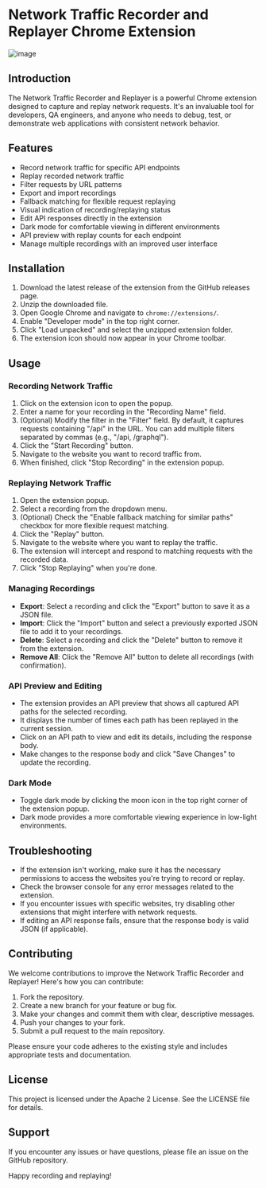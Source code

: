 # Network Traffic Recorder and Replayer Chrome Extension
![image](https://github.com/user-attachments/assets/21855769-dcd5-447e-9ec0-f5f3668d308a)

## Introduction

The Network Traffic Recorder and Replayer is a powerful Chrome extension designed to capture and replay network requests. It's an invaluable tool for developers, QA engineers, and anyone who needs to debug, test, or demonstrate web applications with consistent network behavior.

## Features

- Record network traffic for specific API endpoints
- Replay recorded network traffic
- Filter requests by URL patterns
- Export and import recordings
- Fallback matching for flexible request replaying
- Visual indication of recording/replaying status
- Edit API responses directly in the extension
- Dark mode for comfortable viewing in different environments
- API preview with replay counts for each endpoint
- Manage multiple recordings with an improved user interface

## Installation

1. Download the latest release of the extension from the GitHub releases page.
2. Unzip the downloaded file.
3. Open Google Chrome and navigate to `chrome://extensions/`.
4. Enable "Developer mode" in the top right corner.
5. Click "Load unpacked" and select the unzipped extension folder.
6. The extension icon should now appear in your Chrome toolbar.

## Usage

### Recording Network Traffic

1. Click on the extension icon to open the popup.
2. Enter a name for your recording in the "Recording Name" field.
3. (Optional) Modify the filter in the "Filter" field. By default, it captures requests containing "/api" in the URL. You can add multiple filters separated by commas (e.g., "/api, /graphql").
4. Click the "Start Recording" button.
5. Navigate to the website you want to record traffic from.
6. When finished, click "Stop Recording" in the extension popup.

### Replaying Network Traffic

1. Open the extension popup.
2. Select a recording from the dropdown menu.
3. (Optional) Check the "Enable fallback matching for similar paths" checkbox for more flexible request matching.
4. Click the "Replay" button.
5. Navigate to the website where you want to replay the traffic.
6. The extension will intercept and respond to matching requests with the recorded data.
7. Click "Stop Replaying" when you're done.

### Managing Recordings

- **Export**: Select a recording and click the "Export" button to save it as a JSON file.
- **Import**: Click the "Import" button and select a previously exported JSON file to add it to your recordings.
- **Delete**: Select a recording and click the "Delete" button to remove it from the extension.
- **Remove All**: Click the "Remove All" button to delete all recordings (with confirmation).

### API Preview and Editing

- The extension provides an API preview that shows all captured API paths for the selected recording.
- It displays the number of times each path has been replayed in the current session.
- Click on an API path to view and edit its details, including the response body.
- Make changes to the response body and click "Save Changes" to update the recording.

### Dark Mode

- Toggle dark mode by clicking the moon icon in the top right corner of the extension popup.
- Dark mode provides a more comfortable viewing experience in low-light environments.

## Troubleshooting

- If the extension isn't working, make sure it has the necessary permissions to access the websites you're trying to record or replay.
- Check the browser console for any error messages related to the extension.
- If you encounter issues with specific websites, try disabling other extensions that might interfere with network requests.
- If editing an API response fails, ensure that the response body is valid JSON (if applicable).

## Contributing

We welcome contributions to improve the Network Traffic Recorder and Replayer! Here's how you can contribute:

1. Fork the repository.
2. Create a new branch for your feature or bug fix.
3. Make your changes and commit them with clear, descriptive messages.
4. Push your changes to your fork.
5. Submit a pull request to the main repository.

Please ensure your code adheres to the existing style and includes appropriate tests and documentation.

## License

This project is licensed under the Apache 2 License. See the LICENSE file for details.

## Support

If you encounter any issues or have questions, please file an issue on the GitHub repository.

Happy recording and replaying!

